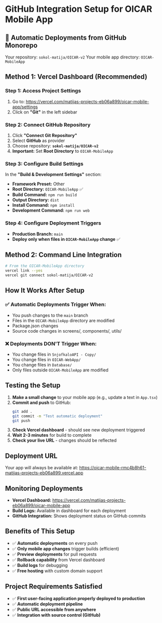 # GitHub Integration Setup for OICAR Mobile App

## 🔗 **Automatic Deployments from GitHub Monorepo**

Your repository: `sokol-matija/OICAR-v2`
Your mobile app directory: `OICAR-MobileApp`

## **Method 1: Vercel Dashboard (Recommended)**

### Step 1: Access Project Settings
1. Go to: https://vercel.com/matijas-projects-eb06a899/oicar-mobile-app/settings
2. Click on **"Git"** in the left sidebar

### Step 2: Connect GitHub Repository
1. Click **"Connect Git Repository"**
2. Select **GitHub** as provider
3. Choose repository: **`sokol-matija/OICAR-v2`**
4. **Important:** Set **Root Directory** to `OICAR-MobileApp`

### Step 3: Configure Build Settings
In the **"Build & Development Settings"** section:
- **Framework Preset:** Other
- **Root Directory:** `OICAR-MobileApp` ✅
- **Build Command:** `npm run build`
- **Output Directory:** `dist`
- **Install Command:** `npm install`
- **Development Command:** `npm run web`

### Step 4: Configure Deployment Triggers
- **Production Branch:** `main`
- **Deploy only when files in `OICAR-MobileApp` change** ✅

## **Method 2: Command Line Integration**

```bash
# From the OICAR-MobileApp directory
vercel link --yes
vercel git connect sokol-matija/OICAR-v2
```

## **How It Works After Setup**

### ✅ **Automatic Deployments Trigger When:**
- You push changes to the `main` branch
- Files in the `OICAR-MobileApp` directory are modified
- Package.json changes
- Source code changes in screens/, components/, utils/

### ❌ **Deployments DON'T Trigger When:**
- You change files in `SnjofkaloAPI - Copy/`
- You change files in `OICAR-WebApp/`
- You change files in `Database/`
- Only files outside `OICAR-MobileApp` are modified

## **Testing the Setup**

1. **Make a small change** to your mobile app (e.g., update a text in `App.tsx`)
2. **Commit and push** to GitHub:
   ```bash
   git add .
   git commit -m "Test automatic deployment"
   git push
   ```
3. **Check Vercel dashboard** - should see new deployment triggered
4. **Wait 2-3 minutes** for build to complete
5. **Check your live URL** - changes should be reflected

## **Deployment URL**
Your app will always be available at:
https://oicar-mobile-rmc4b8h61-matijas-projects-eb06a899.vercel.app

## **Monitoring Deployments**
- **Vercel Dashboard:** https://vercel.com/matijas-projects-eb06a899/oicar-mobile-app
- **Build Logs:** Available in dashboard for each deployment
- **GitHub Integration:** Shows deployment status on GitHub commits

## **Benefits of This Setup**
- ✅ **Automatic deployments** on every push
- ✅ **Only mobile app changes** trigger builds (efficient)
- ✅ **Preview deployments** for pull requests
- ✅ **Rollback capability** from Vercel dashboard
- ✅ **Build logs** for debugging
- ✅ **Free hosting** with custom domain support

## **Project Requirements Satisfied**
- ✅ **First user-facing application properly deployed to production**
- ✅ **Automatic deployment pipeline**
- ✅ **Public URL accessible from anywhere**
- ✅ **Integration with source control (GitHub)** 